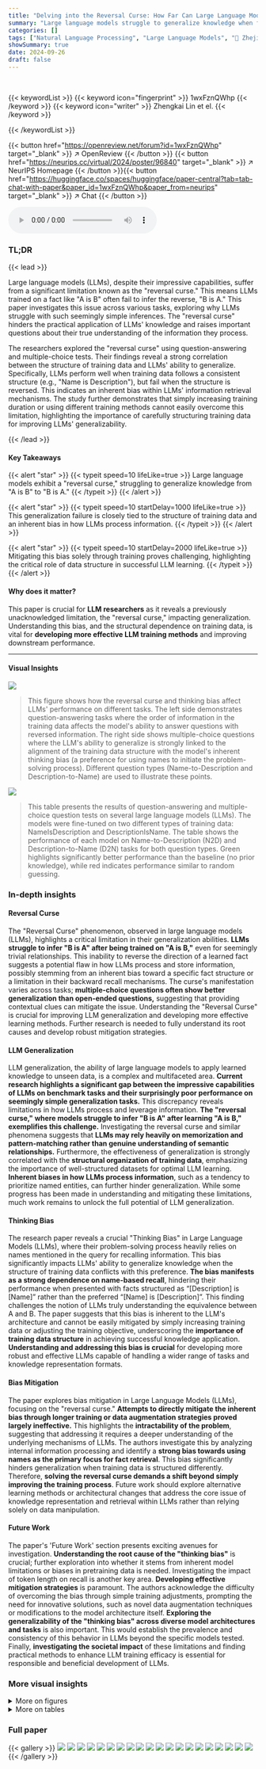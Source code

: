 ```yaml
---
title: "Delving into the Reversal Curse: How Far Can Large Language Models Generalize?"
summary: "Large language models struggle to generalize knowledge when facing seemingly simple reversals, a phenomenon termed the 'reversal curse.' This study reveals that this limitation is strongly linked to t..."
categories: []
tags: ["Natural Language Processing", "Large Language Models", "🏢 Zhejiang University",]
showSummary: true
date: 2024-09-26
draft: false
---
```


<br>

{{< keywordList >}}
{{< keyword icon="fingerprint" >}} 1wxFznQWhp {{< /keyword >}}
{{< keyword icon="writer" >}} Zhengkai Lin et el. {{< /keyword >}}
 
{{< /keywordList >}}

{{< button href="https://openreview.net/forum?id=1wxFznQWhp" target="_blank" >}}
↗ OpenReview
{{< /button >}}
{{< button href="https://neurips.cc/virtual/2024/poster/96840" target="_blank" >}}
↗ NeurIPS Homepage
{{< /button >}}{{< button href="https://huggingface.co/spaces/huggingface/paper-central?tab=tab-chat-with-paper&paper_id=1wxFznQWhp&paper_from=neurips" target="_blank" >}}
↗ Chat
{{< /button >}}



<audio controls>
    <source src="https://ai-paper-reviewer.com/1wxFznQWhp/podcast.wav" type="audio/wav">
    Your browser does not support the audio element.
</audio>


### TL;DR


{{< lead >}}

Large language models (LLMs), despite their impressive capabilities, suffer from a significant limitation known as the "reversal curse."  This means LLMs trained on a fact like "A is B" often fail to infer the reverse, "B is A." This paper investigates this issue across various tasks, exploring why LLMs struggle with such seemingly simple inferences.  The "reversal curse" hinders the practical application of LLMs' knowledge and raises important questions about their true understanding of the information they process. 

The researchers explored the "reversal curse" using question-answering and multiple-choice tests. Their findings reveal a strong correlation between the structure of training data and LLMs' ability to generalize.  Specifically, LLMs perform well when training data follows a consistent structure (e.g., "Name is Description"), but fail when the structure is reversed. This indicates an inherent bias within LLMs' information retrieval mechanisms. The study further demonstrates that simply increasing training duration or using different training methods cannot easily overcome this limitation, highlighting the importance of carefully structuring training data for improving LLMs' generalizability.

{{< /lead >}}


#### Key Takeaways

{{< alert "star" >}}
{{< typeit speed=10 lifeLike=true >}} Large language models exhibit a "reversal curse," struggling to generalize knowledge from "A is B" to "B is A." {{< /typeit >}}
{{< /alert >}}

{{< alert "star" >}}
{{< typeit speed=10 startDelay=1000 lifeLike=true >}} This generalization failure is closely tied to the structure of training data and an inherent bias in how LLMs process information. {{< /typeit >}}
{{< /alert >}}

{{< alert "star" >}}
{{< typeit speed=10 startDelay=2000 lifeLike=true >}} Mitigating this bias solely through training proves challenging, highlighting the critical role of data structure in successful LLM learning. {{< /typeit >}}
{{< /alert >}}

#### Why does it matter?
This paper is crucial for **LLM researchers** as it reveals a previously unacknowledged limitation, the "reversal curse," impacting generalization.  Understanding this bias, and the structural dependence on training data, is vital for **developing more effective LLM training methods** and improving downstream performance.

------
#### Visual Insights



![](https://ai-paper-reviewer.com/1wxFznQWhp/figures_1_1.jpg)

> This figure shows how the reversal curse and thinking bias affect LLMs' performance on different tasks.  The left side demonstrates question-answering tasks where the order of information in the training data affects the model's ability to answer questions with reversed information.  The right side shows multiple-choice questions where the LLM's ability to generalize is strongly linked to the alignment of the training data structure with the model's inherent thinking bias (a preference for using names to initiate the problem-solving process).  Different question types (Name-to-Description and Description-to-Name) are used to illustrate these points.





![](https://ai-paper-reviewer.com/1wxFznQWhp/tables_3_1.jpg)

> This table presents the results of question-answering and multiple-choice question tests on several large language models (LLMs).  The models were fine-tuned on two different types of training data: NameIsDescription and DescriptionIsName. The table shows the performance of each model on Name-to-Description (N2D) and Description-to-Name (D2N) tasks for both question types. Green highlights significantly better performance than the baseline (no prior knowledge), while red indicates performance similar to random guessing.





### In-depth insights


#### Reversal Curse
The "Reversal Curse" phenomenon, observed in large language models (LLMs), highlights a critical limitation in their generalization abilities.  **LLMs struggle to infer "B is A" after being trained on "A is B,"** even for seemingly trivial relationships. This inability to reverse the direction of a learned fact suggests a potential flaw in how LLMs process and store information, possibly stemming from an inherent bias toward a specific fact structure or a limitation in their backward recall mechanisms.  The curse's manifestation varies across tasks; **multiple-choice questions often show better generalization than open-ended questions,** suggesting that providing contextual clues can mitigate the issue.  Understanding the "Reversal Curse" is crucial for improving LLM generalization and developing more effective learning methods.  Further research is needed to fully understand its root causes and develop robust mitigation strategies.

#### LLM Generalization
LLM generalization, the ability of large language models to apply learned knowledge to unseen data, is a complex and multifaceted area.  **Current research highlights a significant gap between the impressive capabilities of LLMs on benchmark tasks and their surprisingly poor performance on seemingly simple generalization tasks.** This discrepancy reveals limitations in how LLMs process and leverage information.  **The "reversal curse," where models struggle to infer "B is A" after learning "A is B," exemplifies this challenge.**  Investigating the reversal curse and similar phenomena suggests that **LLMs may rely heavily on memorization and pattern-matching rather than genuine understanding of semantic relationships.**  Furthermore, the effectiveness of generalization is strongly correlated with the **structural organization of training data**, emphasizing the importance of well-structured datasets for optimal LLM learning.  **Inherent biases in how LLMs process information**, such as a tendency to prioritize named entities, can further hinder generalization.  While some progress has been made in understanding and mitigating these limitations, much work remains to unlock the full potential of LLM generalization.

#### Thinking Bias
The research paper reveals a crucial "Thinking Bias" in Large Language Models (LLMs), where their problem-solving process heavily relies on names mentioned in the query for recalling information.  This bias significantly impacts LLMs' ability to generalize knowledge when the structure of training data conflicts with this preference.  **The bias manifests as a strong dependence on name-based recall**, hindering their performance when presented with facts structured as “[Description] is [Name]” rather than the preferred “[Name] is [Description]”.  This finding challenges the notion of LLMs truly understanding the equivalence between A and B.  The paper suggests that this bias is inherent to the LLM's architecture and cannot be easily mitigated by simply increasing training data or adjusting the training objective, underscoring the **importance of training data structure** in achieving successful knowledge application.  **Understanding and addressing this bias is crucial** for developing more robust and effective LLMs capable of handling a wider range of tasks and knowledge representation formats.

#### Bias Mitigation
The paper explores bias mitigation in Large Language Models (LLMs), focusing on the "reversal curse."  **Attempts to directly mitigate the inherent bias through longer training or data augmentation strategies proved largely ineffective.** This highlights the **intractability of the problem**, suggesting that addressing it requires a deeper understanding of the underlying mechanisms of LLMs.  The authors investigate this by analyzing internal information processing and identify a **strong bias towards using names as the primary focus for fact retrieval**.  This bias significantly hinders generalization when training data is structured differently. Therefore, **solving the reversal curse demands a shift beyond simply improving the training process**. Future work should explore alternative learning methods or architectural changes that address the core issue of knowledge representation and retrieval within LLMs rather than relying solely on data manipulation.

#### Future Work
The paper's 'Future Work' section presents exciting avenues for investigation.  **Understanding the root cause of the "thinking bias"** is crucial; further exploration into whether it stems from inherent model limitations or biases in pretraining data is needed.  Investigating the impact of token length on recall is another key area.  **Developing effective mitigation strategies** is paramount. The authors acknowledge the difficulty of overcoming the bias through simple training adjustments, prompting the need for innovative solutions, such as novel data augmentation techniques or modifications to the model architecture itself.  **Exploring the generalizability of the "thinking bias" across diverse model architectures and tasks** is also important. This would establish the prevalence and consistency of this behavior in LLMs beyond the specific models tested. Finally, **investigating the societal impact** of these limitations and finding practical methods to enhance LLM training efficacy is essential for responsible and beneficial development of LLMs.


### More visual insights

<details>
<summary>More on figures
</summary>


![](https://ai-paper-reviewer.com/1wxFznQWhp/figures_4_1.jpg)

> This figure demonstrates how the reversal curse and thinking bias affect LLMs' performance on different tasks.  The left side shows question-answering, where the model's inability to answer questions with reversed information from the training data exemplifies the reversal curse.  The right side uses multiple-choice questions to illustrate the thinking bias, showing that LLMs generalize well only when the training data structure aligns with their bias (e.g., using the name as the subject in a biographical fact).


![](https://ai-paper-reviewer.com/1wxFznQWhp/figures_7_1.jpg)

> This figure shows the relative intensities of information flow from names and descriptions to the answer position in the LLaMA2 models across different layers.  It visualizes the 'thinking bias' of the models, where they prioritize name information when answering questions, even when the structure of the training data might suggest otherwise.  The orange lines represent the information flow from names, while the blue lines represent information flow from descriptions.  The pattern of the lines across layers supports the hypothesis that the models have a strong tendency to initiate their reasoning processes using names mentioned in the question.


![](https://ai-paper-reviewer.com/1wxFznQWhp/figures_7_2.jpg)

> This figure shows the results of an experiment to determine if longer training times would mitigate the 'thinking bias' identified in the paper.  The experiment used the DescriptionIsName subset of the training data, which the authors found particularly problematic for LLMs.  The graph plots the accuracy of four different LLMs across 20 epochs of training.  The results show that the accuracy remains consistently low (near random chance) despite the longer training time, indicating that the bias is not easily addressed through this method.


![](https://ai-paper-reviewer.com/1wxFznQWhp/figures_8_1.jpg)

> This figure shows the results of two mitigation strategies: mix training and QA finetuning, on the reversal curse phenomenon.  The results for both in-domain and out-of-domain questions are presented, for both N2D and D2N subtasks.  The key finding is that neither strategy effectively mitigates the thinking bias, as evidenced by the near-random performance on out-of-domain questions.


![](https://ai-paper-reviewer.com/1wxFznQWhp/figures_16_1.jpg)

> This figure demonstrates how the 'reversal curse' and 'thinking bias' affect LLMs' performance on different tasks.  The 'reversal curse' is shown in the question-answering section, where models struggle to answer questions when the question's order is reversed compared to the training data. The 'thinking bias' is shown in the multiple-choice questions, where models perform well only if the training data's structure aligns with their inherent bias (e.g., name before description). This highlights how LLMs' generalization depends on both the content and structure of the training data.


![](https://ai-paper-reviewer.com/1wxFznQWhp/figures_19_1.jpg)

> This figure shows the results of two experiments designed to test the generalization abilities of large language models (LLMs). The first experiment uses a question-answering task, while the second uses a multiple-choice task. The results of the question-answering task show that LLMs struggle to generalize knowledge when the order of the facts is reversed from how they were presented during training. The results of the multiple-choice task show that LLMs perform better when the structure of the training data aligns with their inherent biases. This figure is intended to illustrate the manifestation of the 'reversal curse' and 'thinking bias' phenomena.


![](https://ai-paper-reviewer.com/1wxFznQWhp/figures_19_2.jpg)

> This figure illustrates how the reversal curse and thinking bias affect the performance of LLMs on different tasks.  The reversal curse is demonstrated by the inability of LLMs to answer questions when the order of information is reversed compared to their training data. The thinking bias is revealed by how LLMs only generalize effectively when the training data structure aligns with their internal processing preferences (e.g., prioritizing names as the subject in biographical facts). The figure showcases question-answering and multiple-choice question examples that highlight these phenomena.


![](https://ai-paper-reviewer.com/1wxFznQWhp/figures_20_1.jpg)

> This figure illustrates how the 'reversal curse' and 'thinking bias' affect LLMs' performance on different tasks.  The reversal curse is shown in the question-answering section, where models struggle when the question's order is reversed from the training data.  The thinking bias is highlighted in the multiple-choice section, where successful generalization only occurs when training data aligns with the model's bias (using names as subjects in biographical facts).


![](https://ai-paper-reviewer.com/1wxFznQWhp/figures_26_1.jpg)

> This figure illustrates the performance of LLMs on two different types of tasks: question answering and multiple choice.  The question answering task demonstrates the 'reversal curse', where LLMs fail to generalize knowledge from 'A is B' to 'B is A'. However, the multiple choice test reveals that LLMs can generalize better when the question and answer options align with an inherent 'thinking bias' favoring names as subjects in biographical facts.  This suggests the generalization ability of LLMs is closely linked to the structure of the training data.


![](https://ai-paper-reviewer.com/1wxFznQWhp/figures_29_1.jpg)

> This figure shows the results of two experiments designed to test the generalization abilities of LLMs. The first experiment used a question-answering task, and the second experiment used a multiple-choice task. The results of the question-answering task showed that LLMs struggled to answer questions when the order of the information in the training data was reversed. However, the results of the multiple-choice task showed that LLMs were able to generalize better when the training data was structured in a way that aligned with their thinking bias. This suggests that LLMs have a bias towards using names to initiate their thinking process.


![](https://ai-paper-reviewer.com/1wxFznQWhp/figures_29_2.jpg)

> This figure illustrates how the reversal curse and thinking bias affect the performance of large language models (LLMs) on different tasks. The reversal curse is demonstrated by the failure of LLMs to answer questions where the order of information is reversed from how it was presented in the training data. The thinking bias is highlighted by the observation that LLMs generalize better when the training data aligns with their tendency to prioritize specific types of information (in this case, names). The figure contrasts the performance of LLMs on question-answering tasks and multiple-choice questions under both conditions.


![](https://ai-paper-reviewer.com/1wxFznQWhp/figures_32_1.jpg)

> This figure illustrates how the reversal curse and thinking bias affect LLMs' performance on different tasks.  The left side shows the question-answering task, where the model struggles when the question is a reversed version of the training data. The right side shows multiple choice questions, where the model's ability to generalize depends on whether the training data aligns with its inherent bias towards using names as the starting point for its analysis.  It highlights that the LLM's generalization ability is linked to the structure of the training data.


</details>




<details>
<summary>More on tables
</summary>


![](https://ai-paper-reviewer.com/1wxFznQWhp/tables_5_1.jpg)
> This table presents the results of a Chain-of-Thought (CoT) prompting experiment designed to investigate the problem-solving process of LLMs.  The experiment focuses on how LLMs recall and apply knowledge when answering questions about biographical facts. The results reveal a significant bias: LLMs tend to start their problem-solving process by focusing on names mentioned in the query, rather than descriptions.  This bias is observed across multiple models and datasets, including NameIsDescription, DescriptionIsName, and a Celebrities dataset.  The table displays the frequency (in percentage) with which names are used as subjects in the recalled facts for each model and dataset, highlighting the strength of the name-focused bias.

![](https://ai-paper-reviewer.com/1wxFznQWhp/tables_5_2.jpg)
> This table presents the performance of different LLMs on question-answering and multiple-choice question tasks.  The models were fine-tuned using three different random seeds, and the average performance, along with a visual representation (Figure A2), is reported.  Performance is compared against baseline results (before fine-tuning).  Green highlights statistically significant improvements over the baseline, while red indicates performance comparable to random guessing.

![](https://ai-paper-reviewer.com/1wxFznQWhp/tables_16_1.jpg)
> This table presents the results of question-answering and multiple-choice question tests on several large language models.  The models were fine-tuned using three different random seeds, and the average performance is reported.  Performance is broken down by task (Name-to-Description, Description-to-Name) and by question type (open-ended, multiple-choice).  Green highlights indicate significantly improved performance over the baseline (no fine-tuning), while red highlights show performance comparable to random guessing.

![](https://ai-paper-reviewer.com/1wxFznQWhp/tables_17_1.jpg)
> This table presents the results of question-answering and multiple-choice question tests on several large language models (LLMs).  The models were fine-tuned on two datasets with different structures ('NameIsDescription' and 'DescriptionIsName'). The table shows the performance (accuracy and recall) of the models on two sub-tasks for each question type (Name-to-Description and Description-to-Name) and for each dataset.  Green highlights statistically significant improvements over the baseline (no prior knowledge), and red highlights performance close to random guessing. 

![](https://ai-paper-reviewer.com/1wxFznQWhp/tables_17_2.jpg)
> This table presents the results of question-answering and multiple-choice question tests on several large language models (LLMs) after fine-tuning.  The models were fine-tuned using three different random seeds for each, with the average performance reported.  The table compares performance on two types of questions: Name-to-Description (N2D) and Description-to-Name (D2N), based on two different structures of the training data: NameIsDescription and DescriptionIsName.  Green highlights indicate statistically significant improvement over the baseline (no prior knowledge), and red highlights show performance similar to random guessing.

![](https://ai-paper-reviewer.com/1wxFznQWhp/tables_21_1.jpg)
> This table presents the results of question-answering and multiple-choice question tests on several large language models (LLMs) after fine-tuning.  The models were tested on two types of questions: Name-to-Description (N2D) and Description-to-Name (D2N).  The results are shown for both question types, with performance metrics indicating the accuracy of the models' responses.  Results are color-coded to highlight statistically significant differences from the baseline (pre-finetuning) performance.  Green indicates a significant improvement after finetuning, while red signifies that performance is near random guessing.

![](https://ai-paper-reviewer.com/1wxFznQWhp/tables_22_1.jpg)
> This table presents the results of question-answering and multiple-choice tests on several large language models after fine-tuning.  It compares performance on two sub-tasks: Name-to-Description (N2D) and Description-to-Name (D2N).  The table shows the average performance across three random seeds, highlighting significant improvements over baseline performance and cases where the performance is near random.

![](https://ai-paper-reviewer.com/1wxFznQWhp/tables_22_2.jpg)
> This table presents the results of question-answering and multiple-choice tests on several large language models (LLMs).  The models were fine-tuned on two datasets with different structures ('NameIsDescription' and 'DescriptionIsName'), and their performance is evaluated on both types of questions. The table shows the average performance across three random seeds, highlighting significant improvements and random-level performance with different color codings.

![](https://ai-paper-reviewer.com/1wxFznQWhp/tables_22_3.jpg)
> This table presents the results of question-answering and multiple-choice tests for larger language models (LLaMA2-70B-chat and LLaMA3-70B-Instruct).  The results show that even with larger models, the performance on multiple-choice questions using descriptions before names remains near random guessing levels, indicating the persistence of the 'thinking bias' identified in the paper.  The open-ended QA results show improvement in performance for both models. 

![](https://ai-paper-reviewer.com/1wxFznQWhp/tables_23_1.jpg)
> This table presents the results of question-answering and multiple-choice question tests on several large language models (LLMs).  The models were fine-tuned on two different subsets of data: NameIsDescription and DescriptionIsName.  The table shows the performance of each model on two tasks for each data subset (Name-to-Description and Description-to-Name), indicating whether each LLM generalizes effectively in different scenarios. The results highlight the impact of the training data structure on the LLMs' ability to generalize.

![](https://ai-paper-reviewer.com/1wxFznQWhp/tables_23_2.jpg)
> This table presents the results of question-answering and multiple-choice question tests on several large language models (LLMs) after fine-tuning.  It shows the performance (accuracy and recall) of each model on two subtasks, Name-to-Description (N2D) and Description-to-Name (D2N), for both question types.  The results are categorized by NameIsDescription and DescriptionIsName subsets.  Green highlights significant improvement over baseline, and red highlights near-random performance.

![](https://ai-paper-reviewer.com/1wxFznQWhp/tables_24_1.jpg)
> This table presents the results of multiple-choice question tests where chain-of-thought (CoT) prompts were used.  It shows the accuracy of several large language models (LLMs) in answering N2D (Name-to-Description) and D2N (Description-to-Name) questions for both NameIsDescription and DescriptionIsName datasets.  The CoT prompts were designed to elicit the reasoning process of the LLMs before they answered the questions.

![](https://ai-paper-reviewer.com/1wxFznQWhp/tables_24_2.jpg)
> This table presents the results of question-answering and multiple-choice question tests on several large language models (LLMs) after fine-tuning.  It shows the performance (accuracy or ROUGE-1 recall) of the models on two types of questions: Name-to-Description (N2D) and Description-to-Name (D2N), for both NameIsDescription and DescriptionIsName datasets.  Green highlights statistically significant improvements over baseline performance, while red indicates performance close to random guessing. The results demonstrate the impact of training data structure (NameIsDescription vs. DescriptionIsName) on LLM generalization.

![](https://ai-paper-reviewer.com/1wxFznQWhp/tables_25_1.jpg)
> This table presents the results of question-answering and multiple-choice tests on language models fine-tuned on different datasets.  It shows the performance (N2D and D2N tasks) of various LLMs (LLaMA2, Vicuna, Mistral) on both open-ended questions and multiple-choice questions, broken down by whether the training data was structured as NameIsDescription or DescriptionIsName.  Green highlights statistically significant improvement over baseline, while red shows performance near random chance.

![](https://ai-paper-reviewer.com/1wxFznQWhp/tables_25_2.jpg)
> This table presents the results of question-answering and multiple-choice tests performed on several large language models after fine-tuning.  It shows the performance (accuracy and recall) of each model on two types of questions: those aligning with the models' inherent 'thinking bias' (NameIsDescription) and those against it (DescriptionIsName). The results are broken down by model, question type (Name-to-Description or Description-to-Name), and task type (open-ended QA or multiple-choice).  Green highlights statistically significant improvements over models without prior knowledge, while red highlights near-random performance.

![](https://ai-paper-reviewer.com/1wxFznQWhp/tables_27_1.jpg)
> This table presents the results of question-answering and multiple-choice tests performed on various large language models (LLMs).  The models were fine-tuned using three different random seeds to assess their performance on two sub-tasks: Name-to-Description (N2D) and Description-to-Name (D2N).  The table displays the average performance for each model across these sub-tasks, with green highlighting indicating significant improvements over the baseline performance without prior knowledge and red highlighting indicating near-random performance.  A visual representation of the results, including baseline performance, is available in Figure A2.

![](https://ai-paper-reviewer.com/1wxFznQWhp/tables_28_1.jpg)
> This table presents the results of question-answering and multiple-choice tests on various LLMs after finetuning.  It compares the performance of the models on two subtasks: Name-to-Description (N2D) and Description-to-Name (D2N) for both question types.  The results are averaged across three random seeds and highlight statistically significant improvements or performance near random guessing.

![](https://ai-paper-reviewer.com/1wxFznQWhp/tables_28_2.jpg)
> This table presents the results of question-answering and multiple-choice question tests on several large language models (LLMs).  The models were fine-tuned on two different datasets, one with names preceding descriptions and another with descriptions preceding names.  The table shows the performance (accuracy or ROUGE-1 score) for Name-to-Description (N2D) and Description-to-Name (D2N) tasks for both open-ended questions and multiple-choice questions.  Results are color-coded to indicate statistically significant improvements over baseline performance or performance comparable to random guessing.

![](https://ai-paper-reviewer.com/1wxFznQWhp/tables_30_1.jpg)
> This table presents the results of question-answering and multiple-choice tests on language models fine-tuned using an autoregressive-blank-infilling objective.  The performance is broken down by NameIsDescription (where the training data is in the format 'A is B') and DescriptionIsName ('B is A') subsets for both question types.  While the open-ended question answering shows improvement for NameIsDescription, the multiple-choice questions still perform at the level of random chance for the DescriptionIsName subset, indicating that the blank-infilling method did not effectively address the underlying 'thinking bias' of the model.

![](https://ai-paper-reviewer.com/1wxFznQWhp/tables_31_1.jpg)
> This table presents the results of question-answering and multiple-choice question tests on several large language models.  The models were fine-tuned on datasets with two different structures for factual knowledge: NameIsDescription and DescriptionIsName. The table shows the performance (accuracy and recall) for Name-to-Description and Description-to-Name tasks, highlighting the impact of the data structure on the models' generalization ability. Green highlights statistically significant improvements over the baseline (no prior knowledge), while red indicates performance similar to random guessing.

</details>




### Full paper

{{< gallery >}}
<img src="https://ai-paper-reviewer.com/1wxFznQWhp/1.png" class="grid-w50 md:grid-w33 xl:grid-w25" />
<img src="https://ai-paper-reviewer.com/1wxFznQWhp/2.png" class="grid-w50 md:grid-w33 xl:grid-w25" />
<img src="https://ai-paper-reviewer.com/1wxFznQWhp/3.png" class="grid-w50 md:grid-w33 xl:grid-w25" />
<img src="https://ai-paper-reviewer.com/1wxFznQWhp/4.png" class="grid-w50 md:grid-w33 xl:grid-w25" />
<img src="https://ai-paper-reviewer.com/1wxFznQWhp/5.png" class="grid-w50 md:grid-w33 xl:grid-w25" />
<img src="https://ai-paper-reviewer.com/1wxFznQWhp/6.png" class="grid-w50 md:grid-w33 xl:grid-w25" />
<img src="https://ai-paper-reviewer.com/1wxFznQWhp/7.png" class="grid-w50 md:grid-w33 xl:grid-w25" />
<img src="https://ai-paper-reviewer.com/1wxFznQWhp/8.png" class="grid-w50 md:grid-w33 xl:grid-w25" />
<img src="https://ai-paper-reviewer.com/1wxFznQWhp/9.png" class="grid-w50 md:grid-w33 xl:grid-w25" />
<img src="https://ai-paper-reviewer.com/1wxFznQWhp/10.png" class="grid-w50 md:grid-w33 xl:grid-w25" />
<img src="https://ai-paper-reviewer.com/1wxFznQWhp/11.png" class="grid-w50 md:grid-w33 xl:grid-w25" />
<img src="https://ai-paper-reviewer.com/1wxFznQWhp/12.png" class="grid-w50 md:grid-w33 xl:grid-w25" />
<img src="https://ai-paper-reviewer.com/1wxFznQWhp/13.png" class="grid-w50 md:grid-w33 xl:grid-w25" />
<img src="https://ai-paper-reviewer.com/1wxFznQWhp/14.png" class="grid-w50 md:grid-w33 xl:grid-w25" />
<img src="https://ai-paper-reviewer.com/1wxFznQWhp/15.png" class="grid-w50 md:grid-w33 xl:grid-w25" />
<img src="https://ai-paper-reviewer.com/1wxFznQWhp/16.png" class="grid-w50 md:grid-w33 xl:grid-w25" />
<img src="https://ai-paper-reviewer.com/1wxFznQWhp/17.png" class="grid-w50 md:grid-w33 xl:grid-w25" />
<img src="https://ai-paper-reviewer.com/1wxFznQWhp/18.png" class="grid-w50 md:grid-w33 xl:grid-w25" />
<img src="https://ai-paper-reviewer.com/1wxFznQWhp/19.png" class="grid-w50 md:grid-w33 xl:grid-w25" />
<img src="https://ai-paper-reviewer.com/1wxFznQWhp/20.png" class="grid-w50 md:grid-w33 xl:grid-w25" />
{{< /gallery >}}